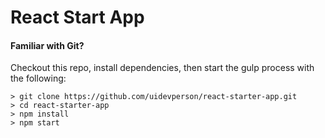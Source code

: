 # React Start App

#### Familiar with Git?
Checkout this repo, install dependencies, then start the gulp process with the following:

```
> git clone https://github.com/uidevperson/react-starter-app.git
> cd react-starter-app
> npm install
> npm start
```
